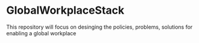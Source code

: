 # GlobalWorkplaceStack
This repository will focus on desinging the policies, problems, solutions for enabling a global workplace
